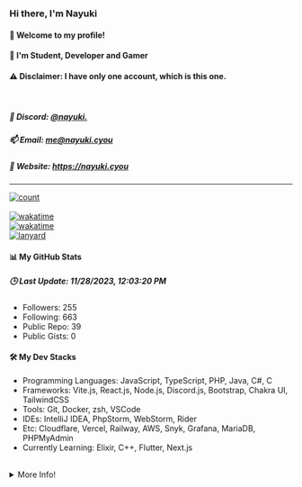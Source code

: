 
<h3><b>Hi there, I'm Nayuki</b></h3>
<h4><b>👋 Welcome to my profile!</b></h4>
<h4>👀 I'm Student, Developer and Gamer</h4>
<h4>⚠️ Disclaimer: I have only one account, which is this one.</h4>

<br/>
<h5>🌻 Discord: <a href="https://discord.com/users/568093374662311956">@nayuki.</a></h5>
<h5>📫 Email: <a href="mailto:me@nayuki.cyou">me@nayuki.cyou</a></h5>
<h5>🔗 Website: <a href="https://nayuki.cyou">https://nayuki.cyou</a></h5>

<hr/>
<a href="#">
    <img alt="count" src="https://moe-counter.glitch.me/get/@MelidaZ?theme=rule34"/>
</a>
<br/>
<br/>
<a href="https://wakatime.com/@f0797c6d-4099-4a7f-947c-a8144dcd6348">
    <img alt="wakatime" src="https://wakatime.com/badge/user/f0797c6d-4099-4a7f-947c-a8144dcd6348.svg"/>
</a>
<br/>
<a href="https://user-badge.committers.top/thailand/Kuuuuuuuu">
    <img alt="wakatime" src="https://user-badge.committers.top/thailand/Kuuuuuuuu.svg"/>
</a>
<br/>
<a href="#">
    <img alt="lanyard" src="https://lanyard.cnrad.dev/api/568093374662311956"/>
</a>
<br/>
<h4>📊 My GitHub Stats</h4>
<h5><b>🕒 Last Update: 11/28/2023, 12:03:20 PM</b></h5>
<ul>
    <li>Followers: 255</li>
    <li>Following: 663</li>
    <li>Public Repo: 39</li>
    <li>Public Gists: 0</li>
</ul>
<h4>🛠️ My Dev Stacks</h4>
<ul>
    <li>Programming Languages: JavaScript, TypeScript, PHP, Java, C#, C</li>
    <li>Frameworks: Vite.js, React.js, Node.js, Discord.js, Bootstrap, Chakra UI, TailwindCSS</li>
    <li>Tools: Git, Docker, zsh, VSCode</li>
    <li>IDEs: IntelliJ IDEA, PhpStorm, WebStorm, Rider</li>
    <li>Etc: Cloudflare, Vercel, Railway, AWS, Snyk, Grafana, MariaDB, PHPMyAdmin</li>
    <li>Currently Learning: Elixir, C++, Flutter, Next.js</li>
</ul>
<br/>
<details>
    <summary>More Info!</summary>
    <br/>
    <br/>
    <a href="#">
        <div align="center">
            <img alt="github" src="https://github-readme-stats.vercel.app/api?username=Kuuuuuuuu&show_icons=true&include_all_commits=true&line_height=28.5&count_private=true&title_color=82CAFF&icon_color=82CAFF&bg_color=191970&theme=nord"/>
            <br/>
            <img alt="github" src="https://github-readme-stats.vercel.app/api/top-langs?username=Kuuuuuuuu&langs_count=15&layout=compact&count_private=true&title_color=82CAFF&icon_color=82CAFF&bg_color=191970&theme=nord"/>
            <br/>
            <img alt="trophy" src="https://github-profile-trophy.vercel.app/?username=Kuuuuuuuu&row=2&column=4&theme=algolia"/>
            <br/>
            <img alt="repo" src="https://github-contributor-stats.vercel.app/api?username=Kuuuuuuuu&show_icons=true&include_all_commits=true&line_height=28.5&count_private=true&title_color=82CAFF&icon_color=82CAFF&bg_color=191970&theme=nord"/>
        </div>    
    </a>
</details>